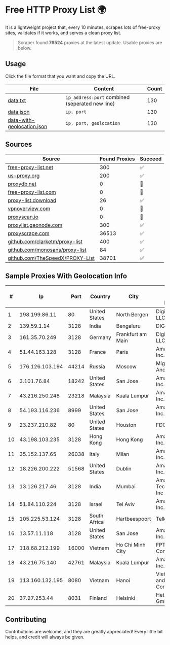
# Free HTTP Proxy List 🌍

It is a lightweight project that, every 10 minutes, scrapes lots of free-proxy sites, validates if it works, and serves a clean proxy list.


> Scraper found **76524** proxies at the latest update. Usable proxies are below.

## Usage

Click the file format that you want and copy the URL.


|File|Content|Count|
|----|-------|-----|
|[data.txt](https://raw.githubusercontent.com/themiralay/Proxy-List-World/master/data.txt)|`ip_address:port` combined (seperated new line)|130|
|[data.json](https://raw.githubusercontent.com/themiralay/Proxy-List-World/master/data.json)|`ip, port`|130|
|[data-with-geolocation.json](https://raw.githubusercontent.com/themiralay/Proxy-List-World/master/data-with-geolocation.json)|`ip, port, geolocation`|130|

## Sources

|Source|Found Proxies|Succeed|
|------|-------------|-------|
|[free-proxy-list.net](https://free-proxy-list.net)|300|✅|
|[us-proxy.org](https://www.us-proxy.org)|200|✅|
|[proxydb.net](http://proxydb.net)|0|🚫|
|[free-proxy-list.com](https://free-proxy-list.com/?page=&port=&type%5B%5D=http&type%5B%5D=https&up_time=0&search=Search)|0|🚫|
|[proxy-list.download](https://www.proxy-list.download/HTTP)|26|✅|
|[vpnoverview.com](https://vpnoverview.com/privacy/anonymous-browsing/free-proxy-servers)|0|🚫|
|[proxyscan.io](https://www.proxyscan.io)|0|🚫|
|[proxylist.geonode.com](https://proxylist.geonode.com/api/proxy-list?limit=300&page=1&sort_by=lastChecked&sort_type=desc&protocols=http,https)|300|✅|
|[proxyscrape.com](https://api.proxyscrape.com/v2/?request=displayproxies&protocol=http&timeout=10000&country=all&ssl=all&anonymity=all)|36513|✅|
|[github.com/clarketm/proxy-list](https://raw.githubusercontent.com/clarketm/proxy-list/master/proxy-list-raw.txt)|400|✅|
|[github.com/monosans/proxy-list](https://raw.githubusercontent.com/monosans/proxy-list/main/proxies/http.txt)|84|✅|
|[github.com/TheSpeedX/PROXY-List](https://raw.githubusercontent.com/TheSpeedX/PROXY-List/master/http.txt)|38701|✅|


## Sample Proxies With Geolocation Info

|#|Ip|Port|Country|City|Internet Service Provider|
|-|--|----|-------|----|-------------------------|
|1|198.199.86.11|80|United States|North Bergen|DigitalOcean, LLC|
|2|139.59.1.14|3128|India|Bengaluru|DIGITALOCEAN|
|3|161.35.70.249|3128|Germany|Frankfurt am Main|DigitalOcean, LLC|
|4|51.44.163.128|3128|France|Paris|Amazon.com, Inc.|
|5|176.126.103.194|44214|Russia|Moscow|Miglovets Egor Andreevich|
|6|3.101.76.84|18242|United States|San Jose|Amazon.com, Inc.|
|7|43.216.250.248|23218|Malaysia|Kuala Lumpur|Amazon.com, Inc.|
|8|54.193.116.236|8999|United States|San Jose|Amazon.com, Inc.|
|9|23.237.210.82|80|United States|Houston|FDCservers.net|
|10|43.198.103.235|3128|Hong Kong|Hong Kong|Amazon.com, Inc.|
|11|35.152.137.65|26038|Italy|Milan|Amazon.com, Inc.|
|12|18.226.200.222|51568|United States|Dublin|Amazon.com, Inc.|
|13|13.126.217.46|3128|India|Mumbai|Amazon Technologies Inc|
|14|51.84.110.224|3128|Israel|Tel Aviv|Amazon.com, Inc.|
|15|105.225.53.124|3128|South Africa|Hartbeespoort|Telkom SA Ltd|
|16|13.57.11.118|3128|United States|San Jose|Amazon.com, Inc.|
|17|118.68.212.199|16000|Vietnam|Ho Chi Minh City|FPT Telecom Company|
|18|43.216.75.140|42761|Malaysia|Kuala Lumpur|Amazon.com, Inc.|
|19|113.160.132.195|8080|Vietnam|Hanoi|VietNam Post and Telecom Corporation|
|20|37.27.253.44|8031|Finland|Helsinki|Hetzner Online GmbH|



## Contributing

Contributions are welcome, and they are greatly appreciated! Every
little bit helps, and credit will always be given.


